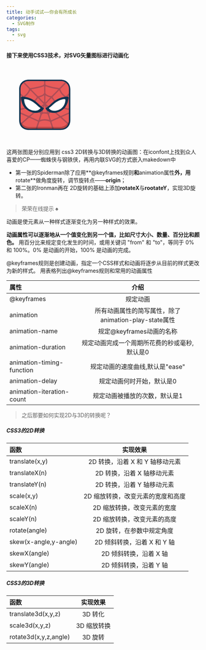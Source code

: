 ```yaml
---
title: 动手试试——你会有所成长
categories:
  - SVG制作
tags:
  - svg
---
```


#### 接下来使用CSS3技术，对SVG矢量图标进行动画化
<head>
<svg class="spider" viewBox="0 0 1024 1024" version="1.1" xmlns="http://www.w3.org/2000/svg" p-id="1996" width="200" height="200"><path d="M512.30214 857.886635c-70.478119 0-140.924434 0.063608-211.402553 0-80.337423-0.095413-130.842501-50.695903-130.842501-130.969717 0-137.235146-0.063608-274.438488 0.031804-411.673634 0.031804-78.206541 51.109358-129.47492 129.125074-129.538529 141.465105-0.095413 282.930211-0.095413 424.395316 0 78.556387 0.031804 130.206417 51.522813 130.30183 130.015592 0.127217 137.235146 0.127217 274.438488 0 411.673634-0.063608 79.065255-51.300183 130.365438-130.174613 130.46085-70.509923 0.095413-140.988042 0.031804-211.434357 0.031804z" fill="#123450" p-id="1997"></path><path d="M834.510544 369.119607c-0.063608 8.650744-0.159021 17.301488-0.222629 25.952232-4.738827 9.414045-11.226884 17.078858-21.02258 21.563251-11.926577 2.035469-24.043979 1.335777-36.034164 2.607945-29.005435-16.283753-49.169301-40.8366-64.530733-69.746622-8.205485-15.488648-7.951051-15.42504-20.291083-2.862379-19.973041 20.354691-39.850669 40.8366-60.618816 60.364382-9.414045 8.873373-9.445849 15.902103-1.812839 25.475168 7.887443 9.891108 15.361431 20.068454 24.298413 29.069044-2.671553 9.795695-10.463584 12.562661-19.241545 13.930242-11.322297-6.583471-17.301488-18.064789-24.934497-27.924092-6.106407-7.887443-10.845234-8.046464-17.619529-1.017735-18.287418 18.923502-34.539367 39.723452-54.067149 57.470199-5.120477 4.643414-4.357176 8.555331 1.049538 12.848899 8.61894 6.869708 18.510048 12.149206 25.697798 20.799951-2.925987 9.509457-9.922912 14.439109-19.018915 17.015249-2.989595-1.113147-4.261764-3.7847-5.756561-6.551666 0.095413 3.498463 1.59021 6.901513-0.413454 10.113737-4.643414 5.661149-9.414045 11.004255-17.905768 8.269094-6.933317-9.60487-10.940647-20.068454-10.113737-30.341212-2.099078 9.22322-3.466658 20.831755-10.177346 30.62745-8.555331 3.721092-13.325962-1.876448-18.096593-7.378576-3.848309 0.731497 4.070938-12.371836-5.692953-4.770631-9.191415-2.41712-15.997515-7.505792-19.20974-16.697208 6.424449-8.587135 16.092928-13.421375 24.012175-20.259278 5.915582-5.088673 7.346771-8.682548 1.558406-15.329627-16.569991-19.082523-34.253129-37.051899-51.968071-55.05308-7.728422-7.855639-13.00792-8.809765-19.527782 1.399385a117.618312 117.618312 0 0 1-23.789546 27.097183c-9.795695 0.159021-15.774886-5.088673-19.400565-13.644004 7.569401-11.513122 18.00118-20.672733 25.888623-31.99503 5.311302-7.601205 6.20182-13.644004-1.113147-20.768147-22.708203-22.167531-45.098363-44.684909-67.361307-67.297698-6.424449-6.519862-9.350436-5.438519-13.6122 2.512532-16.124732 30.118582-36.193186 56.993136-66.502593 74.612666-12.053794-1.20856-24.234804-0.508867-36.22499-2.544337-10.050129-4.420785-16.251949-12.62627-21.372426-21.881293 0.095413-7.505792 0.159021-15.043389 0.254433-22.549181 10.845234-1.685623 15.933907 6.869708 22.199336 12.848899 17.174271 16.442774 17.01525 16.569991 36.415815 1.97186 21.849489-16.442774 35.493493-38.864739 46.720378-63.194956 4.293568-9.286828 1.240364-15.838494-5.502128-22.580986-22.867224-22.835419-46.21151-45.193776-68.347237-68.760692 5.343107-5.438519 10.81343-10.781626 18.255614-13.357766 6.710687 1.303972 10.781626 6.424449 15.234214 10.845234 18.00118 17.873963 36.065969 35.684318 53.749107 53.876324 6.965121 7.124142 14.566326 9.732087 24.266609 7.951051 48.819455-9.032394 98.052365-16.220145 145.05898-33.267198 19.146132-6.965121 21.849489-10.845234 22.326552-31.199926 0.190825-7.728422-1.908252-15.997515 3.721093-22.899028l16.56999-0.095412c5.883778 7.442184 4.325372 16.347362 3.593876 24.489238-1.494798 16.092928 6.010995 24.298413 20.354691 29.387086 35.048234 12.435444 71.305028 19.718607 107.625431 26.874553 8.269093 1.622014 17.047054 1.81284 24.966301 4.357176 21.054384 6.8061 36.129577-0.127217 49.932603-16.379166 12.976116-15.266019 28.114918-28.719197 42.395005-42.840264 4.452589-4.420785 8.39631-9.668478 15.170606-10.908843 7.442184 2.576141 13.198745 7.505792 18.287418 13.325962-21.563251 23.248874-44.271454 45.384601-67.075069 67.361307-9.827499 9.477653-10.527192 17.905768-4.675218 29.387086 12.62627 24.870889 28.369351 46.783986 51.300183 63.44939 9.763891 7.092338 16.283753 5.883778 24.680064-2.099078 8.428114-7.982856 13.99385-20.19567 27.669658-21.658664zM192.733484 766.290524c-2.162686-7.124142-4.834239-14.152871-3.275833-21.849489 11.831164 11.481318 20.259279 5.056869 29.482499-4.516197 15.361431-15.933907 32.376681-30.182191 49.487343-44.207846 8.300898-6.8061 8.809765-10.5908-1.717427-14.788955-21.563251-8.61894-42.42681-18.764481-63.703823-28.019505-5.406715-2.353511-10.81343-4.325372-13.6122-10.018325-0.031804-6.424449-0.031804-12.880703-0.063608-19.305152 18.128397-1.653819 31.454359 10.749821 46.911202 16.601795 17.237879 6.519862 34.253129 13.99385 50.918533 22.00851 9.064199 4.357176 15.584061 2.671553 22.962636-3.466659 14.184676-11.831164 27.924092-24.139392 41.854335-36.288598 8.809765-0.190825 17.842159-1.240364 24.902693 5.883778 2.480728 6.869708-3.625679 9.127807-7.02873 12.658074-10.654409 11.036059-23.185266 19.941237-34.507563 30.245799-6.392645 5.788365-7.887443 8.936982 1.399385 13.103333 25.984036 11.703948 52.349722 22.517377 77.952108 35.01643 8.459919 4.134547 12.435444 1.558406 14.97978-6.933317 5.311302-17.683138 11.767556-35.01643 17.047054-52.731372 2.989595-10.018325 3.148616-18.446439-5.661148-25.63419-3.212225-2.639749-5.692953-6.297233-5.343107-11.004255 2.830574-6.933317 9.127807-7.569401 15.266019-8.459919 4.99326 0.826909 10.654409 2.894183 10.463584-5.788365 6.837904-10.272758 17.142467-16.951641 25.952231-25.157126 2.162686-2.003665 5.343107-3.721092 8.300898-0.477064 2.735162 11.672143-5.661149 20.990776-6.837904 33.299004 15.075193 0.222629 30.086778-0.413455 45.798055 0.413454 0.477063-11.990185-9.127807-21.658664-6.488058-33.458024 3.625679-4.134547 7.155946-1.335777 9.191416 1.20856 7.251359 9.00059 17.842159 14.375501 24.711867 23.662329 0.063608 5.438519 1.81284 8.173681 7.505793 4.579805 7.283163 1.59021 14.979781 2.385315 18.764481 10.336367 0.190825 2.766966-0.349846 5.82017-2.448924 7.251359-16.156536 11.004255-11.19508 24.711868-5.883778 39.087368 5.120477 13.866634 10.145542 27.82868 13.675808 42.204181 1.844644 7.442184 4.866043 11.576731 13.23055 7.887443 27.542442-12.181011 55.116688-24.203 82.4365-36.82927 6.742492-3.116812 5.311302-6.138212 0.699693-10.304563-11.385906-10.272758-23.535112-19.623195-34.825605-29.959561-4.039134-3.721092-10.399975-6.265428-8.364506-13.771221 6.933317-7.155946 15.743082-7.378576 24.80728-6.710687 12.817095 12.435444 26.715533 23.662329 40.00969 35.588905 8.364506 7.505792 16.379166 8.777961 27.192596 3.816505 26.302078-12.085598 52.826785-23.725937 79.383297-35.302668 5.088673-2.226294 9.954716-6.615275 16.156536-2.703357-0.031804 6.583471-0.031804 13.135137-0.063609 19.718607-8.491723 10.336367-21.467839 12.785291-32.726527 18.064789-14.311892 6.710687-28.687393 13.38957-43.41274 19.241544-11.131472 4.420785-10.654409 9.255024-1.940057 16.347361 21.690468 17.651334 42.299593 36.574836 62.527068 55.879989 1.908252 1.844644 3.848309 3.593875 4.897848 6.138212 0.38165 1.526602 0.445259 3.053204 0.222629 4.61161-2.099078 6.106407-5.152281 11.449514-11.449514 14.121067-1.59021 0.159021-3.085008-0.127217-4.516197-0.826909-25.63419-22.899028-50.982141-46.084294-76.83896-68.728888-7.760226-6.774296-14.629934-9.350436-24.203-4.738827-27.701463 13.262354-56.134422 24.839084-84.153928 37.369941-16.665404 7.473988-16.79262 8.682548-10.940646 26.715533 3.593875 11.067863 7.505792 22.072119 10.940646 33.171786 1.876448 6.042799 3.975526 12.276423-0.636084 18.192006-4.579806 2.957791-9.477653 2.957791-14.534522 1.622014-1.622014-0.572476-3.0214-1.431189-4.293568-2.576141-10.113737-15.870298-13.325962-34.348542-19.273348-51.777246-3.593875-10.495388-9.382241-16.633599-20.036649-20.163866-34.284933-11.322297-68.379042-11.672143-102.822996-1.049539-11.608535 3.593875-18.510048 10.399975-22.485573 22.135727-5.565736 16.474578-8.428114 33.871479-16.6336 49.487344-1.081343 1.303972-2.353511 2.353511-3.848309 3.18042-5.661149 2.226294-11.354101 2.353511-17.078858 0.381651-1.526602-0.699693-2.576141-1.844644-3.116812-3.40305 1.876448-19.146132 10.845234-36.352207 15.552256-54.766842 2.639749-10.304563 0.477063-15.80669-9.191415-19.845824-29.259869-12.308227-58.265304-25.157126-87.016306-38.673914-8.682548-4.070938-15.584061-3.371246-22.99444 3.40305-19.464174 17.873963-40.264124 34.284933-59.187627 52.794981-6.392645 6.265428-13.357766 12.085598-21.913097 15.42504-7.982856-0.095413-12.912507-7.537597-20.513713-8.61894z" fill="#AD4D56" p-id="1998"></path><path d="M784.323508 219.385409c-24.298413 24.902693-48.596826 49.83719-72.927042 74.739882-2.607945 2.671553-5.343107 4.516197-9.700283 3.752896-52.763177-9.032394-105.8762-16.729012-156.444886-35.207255-25.379756-9.255024-25.188931-9.827499-25.157127-36.065969 0-7.378576 0.127217-14.788955 0.159021-22.167531 72.259155-0.159021 144.518309-0.667888 216.777464-0.222629 16.856229 0.095413 33.299003 4.675218 47.292853 15.170606zM503.715005 204.532845c0.031804 9.541262-0.795105 19.146132 0.318042 28.560176 1.781036 15.075193-6.106407 22.771811-18.669069 27.415225-52.731372 19.432369-108.07069 27.637854-163.028357 37.369941-4.38898 0.763301-7.124142-1.017735-9.763891-3.721092-24.42563-24.966301-48.787651-49.932602-73.181476-74.930707 13.675808-9.891108 29.482498-14.82076 45.798055-14.916173 72.83163-0.508867 145.663261 0.031804 218.526696 0.22263zM221.102836 232.55235c4.834239-0.318042 7.633009 2.925987 10.622604 5.915582 21.563251 21.690468 42.903873 43.603566 64.880579 64.848775 6.074603 5.883778 6.392645 11.19508 3.498463 18.096592-13.484983 32.344877-33.171786 59.505668-63.194956 78.779017-7.664813 4.929652-11.862969 3.148616-17.587726-2.289903-9.477653-9.032394-17.492313-19.877628-29.736932-25.697798-1.971861-26.429295-2.321707-53.01761-0.031804-79.287884 2.099078-23.789546 13.230549-44.303258 31.549772-60.364381zM834.510544 369.119607c-9.954716 9.477653-20.259279 18.637264-29.705127 28.591981-6.233624 6.551666-11.767556 7.537597-19.273349 2.385315-29.705128-20.4183-50.123428-47.897133-63.194956-81.259744-1.749231-4.452589-2.035469-8.046464 1.462994-11.544927 24.711868-24.648259 49.423735-49.328323 74.231015-73.881169 0.890518-0.890518 3.0214-0.508867 4.579805-0.731497 22.040314 20.609125 32.82194 45.925273 32.249465 76.171072-0.38165 20.100258-0.254434 40.168711-0.349847 60.268969zM834.351523 623.426033c-33.267199 14.661739-66.598006 29.132652-99.674379 44.176042-7.633009 3.466658-13.294158 4.070938-19.623195-2.480728-13.644004-14.089263-33.299003-22.00851-42.20418-41.027425 1.971861-3.498463 5.502128-4.770631 8.968786-5.883778 28.751002-9.286828 54.798646-23.376091 77.602261-43.380936 2.79877-2.448924 6.042799-4.166351 9.922912-4.261764 21.436034 6.901513 44.366866 8.523527 64.975991 18.414635 0 11.481318 0.031804 22.962636 0.031804 34.443954zM351.086623 624.221139c-5.724757 16.061124-22.708203 20.958971-32.694723 32.917352-11.067863 13.262354-22.899028 14.757151-39.532627 6.042799-28.846414-15.075193-59.569277-26.588316-89.528838-39.596235 0.031804-11.608535 0.031804-23.21707 0.063608-34.793801 19.686803-9.60487 41.917943-10.20915 62.177221-17.714943 4.452589-0.413455 8.746156 0.699693 11.862969 3.593876 23.948567 22.040314 53.049415 34.539367 83.072584 45.384601 2.035469 0.731497 3.562071 2.226294 4.579806 4.166351zM822.170513 760.215921c-27.288008-24.521042-54.576016-49.01028-83.581452-75.057925 33.299003-14.59813 64.498928-28.305743 95.730658-42.013355 0 33.712458-0.031804 67.393111-0.031804 101.105569-3.0214 6.106407-1.717427 15.488648-12.117402 15.965711zM189.394043 642.922011l95.380812 42.395006c-13.962046 12.785291-26.62012 24.42563-39.341802 36.002361-9.732087 8.841569-19.686803 17.428705-29.355282 26.333882-15.297823 14.089263-15.234214 14.152871-26.588315-3.180421-1.431189-33.871479-1.367581-67.711153-0.095413-101.550828z" fill="#EA5B5A" p-id="1999"></path><path d="M392.43209 839.376588c-40.645774-0.477063-81.577787 4.420785-121.873715-2.576141-30.659254-5.343107-54.257974-22.517377-68.887909-50.759512-0.477063-8.428114 4.325372-11.163276 11.831165-10.97245 2.639749 0.477063 5.120477 1.526602 7.092337 3.275833 30.913688 27.60605 67.170482 37.974221 108.166103 35.080038 17.301488-1.240364 34.793801-0.349846 52.190701-0.127217 6.20182 0.095413 12.817095-0.858714 17.937572 4.166351l0.699692 0.699693c3.148616 8.936982-0.540671 15.584061-7.155946 21.213405zM809.957698 776.277044c0.922322-0.031804 1.844644-0.031804 2.766966-0.063608 5.533932-1.272168 8.046464 1.908252 9.60487 6.519862-11.576731 31.454359-48.787651 56.166227-87.87502 56.897724-34.316738 0.636084-68.665279-0.095413-103.013821-0.22263-9.127807-5.851974-10.81343-13.644004-6.074603-23.153461 6.233624-3.848309 13.230549-2.957791 20.004845-3.0214 21.054384-0.127217 42.172376-0.763301 63.194956 0.127217 32.662919 1.399385 61.064074-8.746156 86.475635-28.719198 4.516197-3.562071 8.61894-7.982856 14.916172-8.364506zM611.690282 839.344784c-66.502593 0.031804-133.005187 0.031804-199.507781 0.063608-4.866043-8.936982 0.286238-15.20241 5.692953-21.40423l0.922322-0.763301c6.996925-4.516197 14.884368-4.643414 22.83542-4.643414h140.479175c7.919247 0 15.838494 0.031804 22.867223 4.516197l1.049539 0.795105c6.106407 6.042799 8.809765 12.976116 5.661149 21.436035z" fill="#B64544" p-id="2000"></path><path d="M834.319719 442.65093l-0.190825 129.633941c-19.241544 2.289903-37.369941 0.572476-51.809051-14.375501-0.922322-6.297233 2.41712-11.19508 5.661149-15.965711 17.61953-25.697798 27.987701-54.194366 32.82194-84.821815 0.890518-5.692953 1.240364-11.672143 6.58347-15.488648 2.544336-1.113147 4.897848-1.144951 6.933317 1.017734zM189.553064 572.475696c-1.303972-43.380936-2.099078-86.730068 0.413455-130.079199 2.258099-1.844644 4.548001-1.653819 6.837904-0.127217 3.562071 3.530267 5.025064 8.046464 5.565736 12.848899 3.752896 32.790136 16.633599 62.050005 34.316737 89.465229 2.576141 3.975526 5.406715 7.919247 4.929652 13.103333-14.311892 15.584061-32.726527 16.79262-52.063484 14.788955z" fill="#EA5B5A" p-id="2001"></path><path d="M783.210361 556.255552c14.59813 12.944312 34.0305 10.399975 50.918533 16.029319 0.031804 5.565736 0.095413 11.131472 0.127217 16.697208-22.835419-1.717427-44.653104-7.696618-65.898314-15.965711-1.081343-10.940647 6.074603-14.566326 14.852564-16.760816z" fill="#AE4E56" p-id="2002"></path><path d="M189.553064 572.475696c12.02199-2.766966 24.075783-5.406715 36.034165-8.364506 5.438519-1.335777 11.290493-2.19449 14.788955-7.537596 9.318632 0.922322 11.831164 7.41038 12.467249 15.393235-19.464174 11.990185-41.44088 14.470913-63.417586 16.824425 0.031804-5.438519 0.063608-10.877038 0.127217-16.315558z" fill="#AF4E56" p-id="2003"></path><path d="M417.875454 818.004162c-1.908252 7.124142-3.7847 14.280088-5.692953 21.40423h-19.718607c2.385315-7.092338 4.770631-14.152871 7.155946-21.245209 6.074603-0.063608 12.149206-0.127217 18.255614-0.159021z" fill="#864048" p-id="2004"></path><path d="M611.690282 839.344784l-5.629345-21.404231c5.438519-0.286238 10.877038-0.60428 16.315558-0.890517l1.494797-0.381651 0.954127 1.20856c2.226294 7.18775 4.420785 14.343697 6.647078 21.499643-6.583471 0-13.198745-0.031804-19.782215-0.031804z" fill="#854048" p-id="2005"></path><path d="M194.737149 442.396497h-4.738826c0.031804-15.870298-2.925987-31.676989-0.636084-47.579092 7.219555 5.152281 13.580396 11.19508 18.700872 18.478244-6.138212 5.152281-11.099668 10.654409-9.350436 19.750411 0.636084 3.40305 0.063608 7.41038-3.975526 9.350437zM815.936889 413.422865c4.866043-7.378576 11.226884-13.230549 18.351026-18.351026 0.031804 9.350436 0.095413 18.669069 0.127217 28.019505-1.653819 2.003665-3.689288 2.035469-5.915582 1.272168-3.752896-4.134547-8.841569-6.742492-12.562661-10.940647z" fill="#E95B5A" p-id="2006"></path><path d="M211.975029 776.340653c-4.802435 1.781036-7.855639 5.438519-10.304563 9.700282-5.343107-5.502128-6.329037-12.976116-8.936982-19.718607 9.954716-7.633009 12.785291 4.675218 19.273349 6.837904 0.667888 0.699693 0.890518 1.431189 0.667888 2.130882-0.222629 0.667888-0.477063 1.049539-0.699692 1.049539z" fill="#834049" p-id="2007"></path><path d="M822.329534 782.701494c-3.212225-2.162686-6.424449-4.325372-9.60487-6.488058 3.116812-4.261764 6.233624-8.491723 9.350436-12.753486 4.293568-3.085008 6.901513-1.049539 8.905178 2.894182-2.162686 5.82017-3.689288 11.990185-8.650744 16.347362z" fill="#864048" p-id="2008"></path><path d="M830.980278 766.354132c-2.957791-0.954126-5.915582-1.940057-8.905178-2.894182l0.095413-3.212225c4.039134-5.343107 8.078268-10.654409 12.117402-15.997515 1.908252 7.823835-2.162686 14.725347-3.307637 22.103922z" fill="#AA4546" p-id="2009"></path><path d="M829.135634 422.995931c1.749231 0.031804 3.530267 0.063608 5.279498 0.063609-0.031804 6.519862-0.063608 13.039724-0.063609 19.559586l-5.915582-0.286238c-5.120477-6.615275-5.533932-13.103333 0.699693-19.336957z" fill="#AF4E56" p-id="2010"></path><path d="M194.737149 442.396497c-0.127217-4.102742 0.413455-8.332702-0.540671-12.244619-2.957791-12.117402 2.607945-16.665404 13.834829-16.856229 13.962046 1.176756 28.146722-0.349846 41.949747 3.116812 4.325372-2.321707 8.809765-3.40305 13.739417-2.41712 36.733857 7.314967 70.796161 21.213405 102.25052 41.504488 2.258099 1.462993 3.752896 3.689288 3.911917 6.551666 6.265428 4.261764 12.562661 8.523527 18.82809 12.785291 13.103333 0.731497 19.591391 11.79936 28.305743 18.891698 15.870298 12.912507 31.549772 26.270274 42.585831 43.985216 6.392645 5.21589 12.785291 10.431779 19.146131 15.647669 3.40305-1.367581 4.38898 1.749231 6.20182 3.339442 4.452589 4.579806 9.414045 8.300898 15.774886 9.891108 3.943721 7.728422 0.572476 12.371836-6.551666 15.393235-10.177346 10.050129-20.163866 20.291083-32.090443 28.337547-0.254434 6.329037-6.010995 5.025064-9.509458 6.869708-5.629344 0.98593-11.099668 2.321707-15.361431 6.519862-19.20974 11.290493-39.150977 15.297823-60.459794 6.265429-8.587135-1.908252-17.142467-3.848309-25.729602-5.756561-37.592571-8.332702-69.110538-28.051309-98.274995-52.25431-4.166351-5.120477-8.300898-10.240954-12.467248-15.393235-26.461099-33.521632-38.228655-72.958847-45.543623-114.177097zM829.135634 422.995931c-0.222629 6.456254-0.477063 12.912507-0.699693 19.368761-5.311302 21.245209-7.569401 43.190111-16.283753 63.672019-7.633009 17.969376-17.587726 34.475759-28.941827 50.250645-4.929652 5.59754-9.891108 11.163276-14.820759 16.760816-27.765071 24.648259-59.124018 42.585831-95.539833 51.04575-8.555331 1.971861-17.110662 3.943721-25.665994 5.947386-21.308818 8.968786-41.250054 4.99326-60.459795-6.265428-6.360841-3.212225-12.721682-6.392645-19.082523-9.60487-3.657484 1.526602-5.152281-0.445259-5.947386-3.62568-12.212815-7.696618-21.754076-18.478243-32.249464-28.146721-7.473988-3.180421-11.354101-7.760226-6.329037-15.902103 5.343107-3.307637 10.718017-6.615275 16.061123-9.922912 1.622014-1.717427 2.703357-4.420785 5.915583-3.371246 6.360841-5.184085 12.689878-10.368171 19.050719-15.552256 20.19567-24.775476 40.963817-48.914868 70.732552-63.004131 6.360841-4.229959 12.721682-8.459919 19.114328-12.689878 1.017735-6.106407 6.297233-8.141877 10.654409-10.877038 28.528372-17.905768 59.696493-29.132652 92.42302-36.44762 5.915582-1.303972 11.513122-1.272168 16.888033 1.717427 13.834829-3.275833 27.987701-1.971861 41.981552-2.894182 6.329037 0.477063 13.707613-0.413455 13.198745 9.541261z" fill="#123450" p-id="2011"></path><path d="M520.09417 321.79495c0-12.181011 0.190825-24.393826-0.063608-36.574836-0.190825-8.746156 1.144951-13.039724 11.703947-8.777961 47.292853 19.177936 97.448085 26.810945 147.31708 35.525297 3.562071 0.636084 8.173681-0.636084 9.954716 3.339442 1.971861 4.38898-2.735162 6.360841-5.120477 8.777961-24.934497 25.284343-50.155232 50.282449-74.962512 75.694008-4.579806 4.675218-8.809765 5.692953-15.297823 4.961456-21.531447-2.480728-40.804795-9.922912-58.646955-22.072118-11.067863-7.537597-16.601795-16.79262-15.106997-30.659254 1.081343-9.98652 0.222629-20.163866 0.222629-30.213995zM503.810417 322.1766c0 7.41038-1.176756 15.043389 0.22263 22.199336 4.770631 24.075783-9.382241 36.892878-27.701463 46.084293-12.149206 6.074603-25.665994 9.573066-38.769327 13.484983-10.972451 3.275833-19.336957-0.190825-27.60605-9.064198-22.740007-24.362021-46.81579-47.483679-70.223685-71.209616-2.130882-2.162686-5.279498-5.311302-4.929652-7.505793 0.731497-4.38898 5.565736-3.562071 9.127807-4.16635 50.409665-8.332702 100.882939-16.538187 148.652856-35.684319 9.00059-3.593875 11.449514-0.954126 11.290493 7.728422-0.222629 12.721682-0.063608 25.41156-0.063609 38.133242zM369.914713 462.051495c-37.147312-22.644594-76.23468-40.168711-119.901855-45.639034 18.637264-19.241544 39.723452-36.320403 52.890394-60.332578 2.289903-4.166351 5.025064-8.110072 7.092338-12.371836 7.951051-16.347362 7.919247-16.41097 20.322887-3.911917 23.153462 23.280678 45.957077 46.911203 69.587601 69.683014 6.869708 6.615275 7.41038 11.449514 1.653819 18.382831-9.954716 11.990185-16.760816 26.810945-31.645184 34.18952zM773.955337 416.317048c-43.63537 5.565736-82.913563 22.676398-119.965462 45.575426-18.541852-7.664813-24.393826-26.524707-35.684319-40.550361-2.830574-3.498463 0.318042-5.788365 2.448924-7.982856 26.206665-27.447029 54.480604-52.922198 79.287884-81.736808 3.085008-3.593875 6.360841-3.816505 8.332702 1.144952 13.644004 34.316738 38.801131 59.569277 65.580271 83.549647zM459.634376 537.7137c-23.503308-21.086188-45.766252-43.603566-70.891574-62.876914 9.00059-12.308227 18.160201-24.489238 26.969966-36.924682 3.816505-5.406715 7.251359-4.99326 11.41771-0.667889 21.913097 22.835419 43.857999 45.639035 65.834705 68.410846 2.925987 3.0214 4.802435 5.947386 0.063609 8.841569-11.640339 7.028729-19.782216 19.082523-33.394416 23.21707zM634.907352 474.614157c-24.902693 19.495978-47.451874 41.663509-70.732553 63.00413-13.103333-3.880113-21.149797-15.329627-32.44029-21.913097-4.834239-2.830574-4.229959-6.265428-0.445258-10.177346 21.690468-22.390161 43.317328-44.84393 64.785166-67.456719 4.99326-5.279498 7.982856-4.643414 12.149206 1.240364 8.459919 12.053794 17.746747 23.566916 26.683729 35.302668zM520.825667 491.693015v-95.635246c18.541852 10.686213 36.384011 19.750412 56.102618 23.980371 8.205485 1.749231 6.392645 5.184085 2.353511 9.477653-18.446439 19.623195-36.924682 39.246389-58.456129 62.177222zM503.810417 394.84921c0 29.387086 0.031804 55.307513-0.063608 81.22794 0 3.0214 1.303972 6.996925-1.940057 8.714352-4.420785 2.353511-6.551666-2.258099-8.873373-4.643414-16.156536-16.729012-32.122247-33.617045-48.087959-50.536882-2.894183-3.053204-6.869708-7.346771 0.540672-9.032394 20.259279-4.643414 38.673914-13.294158 58.424325-25.729602zM523.147374 566.432897c-2.067273 6.965121 4.357176 10.558996 6.329037 15.902103 3.848309 12.530857 7.728422 25.02991 11.862968 38.483089H482.787837c3.816505-13.00792 7.633009-25.952232 11.41771-38.864739 2.003665-5.21589 7.951051-8.746156 6.551666-15.393236 1.113147-11.481318 5.82017-21.785881 11.131472-35.684318l11.258689 35.557101z" fill="#EA5B5A" p-id="2012"></path><path d="M484.982328 556.700811l-6.20182-3.339442c-0.159021-5.533932 2.703357-8.746156 7.919247-10.304562 3.148616 5.120477-2.512532 8.968786-1.717427 13.644004z" fill="#E15959" p-id="2013"></path><path d="M545.12408 553.170544c-1.971861 1.113147-3.943721 2.258099-5.915582 3.371246 0.254434-4.516197-5.152281-8.205485-2.003665-13.357767 5.184085 1.431189 7.919247 4.61161 7.919247 9.986521z" fill="#E35959" p-id="2014"></path><path d="M211.975029 776.340653c0-1.049539 0-2.130882 0.031804-3.180421 27.383421-23.82135 55.084884-47.261049 81.864025-71.750287 7.155946-6.519862 12.912507-7.124142 20.831754-3.562071 32.154052 14.534522 64.244495 29.132652 96.589372 43.221915 8.300898 3.625679 11.036059 7.283163 7.505792 16.6336-7.378576 19.654999-13.357766 39.818865-19.941237 59.760101-33.362611 0.063608-66.788831 1.081343-100.119638-0.031804-34.41215-1.144951-62.336243-17.873963-86.761872-41.091033zM624.825419 817.876945c-0.795105-0.349846-1.622014-0.636084-2.448924-0.858713-2.925987-20.068454-11.385906-38.483088-17.555922-57.533808-3.116812-9.60487-1.749231-14.439109 7.63301-18.478243 33.012765-14.280088 65.739292-29.196261 98.656645-43.730783 5.247694-2.321707 10.050129-4.039134 15.774886 1.240364 26.779141 24.775476 54.130758 48.978476 81.196136 73.467715 1.049539 0.954126 1.272168 2.830574 1.908252 4.293567-24.457434 26.143057-54.289779 40.868404-90.387552 41.345467-31.61338 0.38165-63.194956 0.190825-94.776531 0.254434zM605.011399 817.113644c-62.081809 0.031804-124.131814 0.095413-186.213623 0.127217 6.074603-19.082523 12.530857-38.069634 18.032985-57.311178 2.448924-8.587135 7.378576-13.357766 15.393235-16.379166 41.409075-15.647669 82.4365-13.771221 123.432121 1.781036 6.488058 2.448924 8.269093 7.601205 10.081933 13.103332 6.456254 19.559586 12.848899 39.119173 19.273349 58.678759zM376.816225 629.9777c20.513712 1.335777 40.486753-2.385315 60.459795-6.265429 21.054384 14.343697 16.251949 32.726527 8.746156 52.063485-5.533932 14.21648-10.368171 28.719197-14.470913 43.41274-2.226294 7.951051-6.042799 8.873373-12.530857 6.010995-30.818275-13.644004-61.604746-27.319812-92.423021-40.963817-8.428114-3.721092-4.707022-7.314967-0.095413-11.19508 16.79262-14.311892 33.553437-28.687393 50.314253-43.062894zM586.72398 623.744076c19.941237 4.166351 39.946082 7.442184 60.459795 6.265428 15.902103 13.803025 31.295338 28.21033 47.833525 41.154642 10.113737 7.887443 8.61894 10.113737-2.385316 14.661738-29.259869 12.085598-58.2335 24.934497-86.793676 38.610306-10.081933 4.834239-12.499053 1.20856-15.011585-7.314968-5.661149-19.20974-11.19508-38.546697-18.22381-57.279373-4.38898-11.703948-5.088673-20.704538 6.901513-27.860484 2.989595-1.781036 4.866043-5.438519 7.219554-8.237289zM572.34848 716.008075c1.335777 6.551666-2.480728 6.424449-6.360841 5.247694-35.779731-10.654409-71.559462-10.718017-107.370998-0.222629-6.996925 2.067273-8.650744-0.190825-6.392645-7.060534 6.424449-19.527782 12.467249-39.182781 18.700873-58.774171 0.318042-1.017735 0.699693-2.067273 1.303972-2.894183 13.99385-18.764481 34.41215-12.721682 52.572352-12.308228 12.244619 0.286238 24.902693 3.085008 29.132652 19.082524 5.152281 19.400565 12.244619 38.228655 18.414635 56.929527z" fill="#EA5B5A" p-id="2015"></path><path d="M452.637451 617.192409c3.180421-2.289903 6.329037-4.579806 9.509457-6.869708 5.565736 3.053204 2.925987 7.346771 0.413455 9.922912-4.261764 4.325372-6.106407-3.40305-9.922912-3.053204z" fill="#E15959" p-id="2016"></path><path d="M561.725875 610.513526c1.971861 1.20856 3.975526 2.41712 5.947386 3.62568-0.286238 3.657484-1.113147 8.777961-5.438519 7.092337-5.184085-1.971861-5.788365-6.837904-0.508867-10.718017z" fill="#E35959" p-id="2017"></path><path d="M455.976892 564.683666c-21.149797 27.860484-49.201106 38.864739-82.404696 35.970556-75.662205-6.583471-128.616206-59.664689-136.28102-135.231481-2.099078-20.609125-1.622014-20.736342 19.464174-18.287418 51.968072 6.042799 94.84014 30.754667 133.768488 63.958257 21.308818 18.192005 40.041495 39.40541 65.453054 53.590086zM640.822934 602.085412c-27.351617 0.286238-50.695903-8.809765-69.333168-29.228065-4.070938-4.452589-6.233624-7.664813 0.98593-11.894773 24.902693-14.534522 43.444545-36.82927 65.516664-54.894058 38.769326-31.740597 81.386962-54.639625 132.05106-60.396186 13.325962-1.526602 18.987111 0.159021 17.873964 16.665403-5.406715 79.097059-68.410846 139.779483-147.09445 139.747679z" fill="#FFFFFF" p-id="2018"></path></svg>
<style type="text/css">
	.spider{
	animation: spider 5s infinite;
	}
	
	@keyframes spider {
	0% { transform:rotate(0deg);transform-origin:50% 50%;}
	100%{transform:rotate(360deg);transform-origin:50% 50%;}
	</style>
	
<svg class="iron" viewBox="0 0 1024 1024" version="1.1" xmlns="http://www.w3.org/2000/svg" p-id="2204" width="200" height="200"><path d="M512.429357 154.123179c73.626735 0 147.253471-0.318042 220.91201 0.095413 65.834705 0.38165 119.074945 51.236575 119.552008 117.103084 1.049539 145.663261 1.049539 291.358325 0 437.021586-0.477063 65.866509-53.685499 116.657825-119.774637 116.84865-147.794142 0.38165-295.588285 0.38165-443.350623 0.031804-62.972327-0.127217-114.081685-48.660434-118.852315-111.537348-0.477063-6.329037-0.60428-12.689878-0.60428-19.050719-0.031804-136.66267-0.063608-273.357145 0-410.019815 0.031804-80.750877 49.805386-130.492655 130.747088-130.651676 70.446315-0.127217 140.924434-0.031804 211.370749-0.031804v0.190825z" fill="#123450" p-id="2205"></path><path d="M216.332205 550.308165c3.498463-30.659254 6.615275-59.569277 10.113737-88.415691 5.756561-47.356462 5.21589-95.094574 8.809765-142.578252 1.876448-24.80728 2.385315-49.709973 3.371246-74.580862 0.445259-11.385906 6.010995-18.82809 16.601795-22.708202 43.062894-15.870298 86.030376-31.931422 129.220486-47.451875 15.584061-5.59754 25.188931-0.60428 31.168122 15.075194 5.82017 15.266019 11.067863 30.786471 16.888033 46.052489 9.286828 24.42563 27.383421 37.115508 53.240239 38.069634 18.00118 0.667888 36.065969 0.763301 54.035345-0.063609 25.188931-1.144951 42.80846-13.898438 51.904464-37.624375 5.851974-15.266019 11.067863-30.786471 16.888033-46.084293 6.010995-15.679473 14.947977-20.19567 31.231729-15.297823 42.458614 12.753486 84.790011 25.888623 127.216822 38.673914 12.912507 3.880113 18.541852 11.831164 18.732677 25.602385 0.858714 61.445725 2.258099 122.859645 3.752896 184.30537 0.98593 40.359537 10.940647 79.542318 17.01525 119.202162 1.653819 10.749821 0.38165 19.654999-6.074603 28.305743-37.624375 50.409665-74.962512 101.010156-112.6823 151.324409-9.922912 13.230549-24.616455 16.061124-35.398081 3.593875-23.185266-26.810945-52.095288-30.02317-84.599186-28.782806-42.872069 1.622014-85.83955 0.731497-128.743423 0.22263-15.774886-0.190825-28.941827 4.039134-39.882474 15.647669-5.056869 5.374911-11.004255 9.954716-16.856229 14.439109-11.735752 9.00059-24.743672 8.587135-33.744261-2.512532-42.045159-51.713638-83.64506-103.777122-125.435786-155.71339-4.866043-5.979191-8.173681-12.435444-6.774296-18.700873z" fill="#F5DA65" p-id="2206"></path><path d="M309.359506 805.950368c-72.100134 5.565736-121.237631-39.182781-121.333044-106.830326-0.159021-139.811287-0.190825-279.590769 0-419.402056 0.095413-62.84511 44.048824-106.703109 106.798522-107.275585 11.036059-0.095413 22.103923 0 33.871478 2.830575-23.376091 8.714352-46.752182 17.492313-70.160077 26.174861-30.881883 11.449514-37.687983 21.117992-39.087368 53.62189-4.134547 97.225456-6.519862 194.578128-21.531447 290.976675-2.226294 14.248284 8.650744 26.365686 5.565736 40.359536-5.724757 25.856819 4.420785 46.974811 17.651334 68.156413 16.220145 25.984036 30.659254 53.113023 45.893468 79.733142 6.774296 11.831164 13.548591 22.99444 14.025655 37.878809 0.477063 14.947977 10.81343 25.665994 28.305743 33.776066zM705.798925 173.746374c59.124018-7.41038 102.950213 15.615865 122.605212 64.371712 5.438519 13.453179 7.378576 27.574246 7.378576 41.917942 0.063608 139.906699 0.222629 279.813399-0.031805 419.688294-0.095413 60.332578-44.144237 106.893934-100.43768 107.211976-1.876448 0-3.7847-0.477063-7.664814-1.017734 17.842159-14.089263 27.542442-29.673324 20.291083-51.554617-1.685623-5.120477 2.512532-8.905178 4.802435-12.944312 20.640929-36.320403 41.154642-72.704413 62.24083-108.770382 4.770631-8.173681 7.028729-16.061124 6.329037-25.506973-1.144951-15.774886-1.367581-31.295338 3.498463-47.006615 4.325372-13.930242-1.526602-28.305743-4.388981-42.108768-18.382831-88.956362-12.848899-179.248501-15.58406-269.031773-1.081343-35.334472-7.664813-45.575426-41.345467-56.03901-19.082523-5.915582-38.196851-11.79936-57.279374-17.746747-0.254434-0.063608-0.286238-0.954126-0.413455-1.462993z" fill="#EA5B5A" p-id="2207"></path><path d="M299.56381 767.84893c-0.572476-20.259279 9.064199-38.864739 9.382241-62.62248 9.096003 11.067863 16.061124 19.941237 23.439699 28.464763 19.559586 22.676398 43.730782 25.475168 64.65795 4.548002 18.669069-18.669069 38.928347-25.379756 65.135012-24.171196 43.826195 2.003665 87.843215 0.826909 131.764823 0.38165 11.79936-0.127217 20.958971 3.212225 30.054974 11.067864 42.299593 36.511228 48.119763 35.684318 93.345343-10.240954 3.816505 18.255614 12.467249 34.380346 13.675808 52.604155-3.625679 5.152281-9.064199 7.028729-14.820759 8.491723-5.661149 1.431189-11.640339 1.781036-17.078859 3.752896-34.602975 12.467249-65.294034 8.01466-91.914153-19.050719-7.982856-8.141877-19.146132-10.877038-30.754667-10.908842-37.115508-0.031804-74.199211 0-111.314719-0.031804-10.463584 0-19.782216 3.053204-28.401155 8.77796-8.841569 5.851974-17.651334 11.767556-26.524707 17.555922-5.343107 3.498463-10.81343 7.219555-17.174271 8.014659-32.82194 4.229959-63.862844-2.385315-93.47256-16.633599z" fill="#F5DA65" p-id="2208"></path><path d="M587.900736 193.433177c-5.056869 13.6122-9.477653 27.701463-15.456844 41.091033-6.138212 13.739417-18.064789 20.609125-32.917352 21.054384-17.969376 0.540671-36.00236 0.636084-53.971737 0-19.114327-0.667888-30.659254-11.258689-37.147312-29.164456-12.848899-35.461689-13.198745-35.334472 24.616455-35.334472 32.82194 0 65.612076-0.063608 98.434016 0.063608 5.120477 0.063608 10.495388-1.335777 16.442774 2.289903z" fill="#EA5B5A" p-id="2209"></path><path d="M299.56381 767.84893c22.135727 4.484393 44.335062 8.809765 66.438985 13.453179 15.20241 3.212225 29.546107 1.526602 41.472684-8.650744 26.429295-22.517377 56.388856-30.563841 90.928223-27.351617 23.089853 2.162686 46.561357 1.20856 69.778427 0.159021 19.750412-0.890518 35.843339 4.738827 50.155232 18.541852 16.347362 15.743082 35.493493 23.59872 59.028605 16.760816 17.651334-5.120477 35.779731-8.650744 53.685498-12.880703 1.240364 9.922912-3.498463 16.188341-12.371835 19.591391-16.760816 6.392645-33.553437 12.689878-50.377862 18.859894-9.00059 3.307637-17.142467 1.017735-22.99444-6.0428-29.482498-35.461689-67.520328-46.21151-112.046216-41.122837-14.629934 1.685623-29.736932 1.558406-44.39867 0-32.344877-3.40305-59.569277 6.551666-81.991242 29.259869-18.255614 18.510048-37.719788 22.867224-61.223095 10.527192-9.700283-5.088673-20.672733-7.696618-31.072709-11.449514-9.22322-3.307637-15.42504-8.968786-15.011585-19.654999z" fill="#D1BA55" p-id="2210"></path><path d="M415.744572 806.013976c18.669069-18.064789 36.447619-30.468429 62.46346-28.751001 27.955897 1.844644 56.198031 1.844644 84.122123 0 25.506973-1.717427 43.349132 8.905178 59.537472 28.751001h-206.123055z" fill="#EA5B5A" p-id="2211"></path><path d="M285.919806 731.083269c-23.153462-44.939342-50.314253-82.500109-65.516663-126.389912 12.880703 8.046464 19.146132 20.768146 27.288008 31.899618 11.831164 16.156536 22.99444 32.82194 34.571172 49.169301 9.00059 12.62627 9.60487 26.01584 3.657483 45.320993z" fill="#E95B5A" p-id="2212"></path><path d="M799.971177 603.230363c4.961456 5.438519 4.38898 10.20915 2.003665 14.439109-20.227475 35.747927-40.645774 71.368637-61.795571 108.452341-7.537597-16.665404-4.834239-29.705128 3.911918-42.235985 18.446439-26.492903 36.765661-53.049415 55.879988-80.655465z" fill="#E85B5A" p-id="2213"></path><path d="M594.166165 172.696835h-164.1097v-1.558406h164.046091c0.031804 0.508867 0.031804 1.049539 0.063609 1.558406z" fill="#644254" p-id="2214"></path><path d="M305.511197 389.378886c57.661024 6.297233 111.791782 12.117402 165.890735 18.096593 38.133242 4.229959 75.948442 1.176756 113.827251-3.530267 42.999286-5.374911 86.093984-9.954716 129.220486-14.184675 20.736342-2.035469 36.892878 18.669069 30.786471 38.260459-2.035469 6.551666-4.802435 12.880703-6.360841 19.527782-2.258099 9.541262-8.587135 12.594465-17.365096 15.711277-42.80846 15.266019-85.139858 16.092928-127.725689-0.413454-5.374911-2.067273-11.19508-3.244029-16.919837-4.102743-14.089263-2.130882-22.517377-8.587135-20.259279-24.234804 1.240364-8.491723-3.0214-8.936982-10.272758-8.173681-22.644594 2.353511-45.448209 3.116812-68.029196-0.60428-8.61894-1.399385-11.703948 0.922322-10.781625 9.541262 1.399385 13.357766-4.452589 20.895363-18.128397 22.771811-7.823835 1.081343-15.80669 2.639749-23.058049 5.59754-41.727117 16.983446-83.04078 14.025655-124.577073-0.667889-12.02199-4.261764-27.701463-32.790136-25.252539-48.374196 1.781036-11.576731 20.19567-25.697798 29.005436-25.220735z" fill="#123450" p-id="2215"></path><path d="M725.199491 427.798366c-0.095413 12.40364-7.155946 16.220145-18.446439 20.831755-43.317328 17.746747-83.64506 3.116812-124.70429-7.473988-6.519862-1.685623-6.869708-5.152281-6.170016-10.240955 3.752896-4.102742 8.523527-5.756561 13.993851-6.329036 39.214585-4.039134 78.42917-8.300898 117.643755-12.308228 14.311892-1.399385 18.096593 2.226294 17.683139 15.520452zM448.121254 430.978787c0.922322 5.120477 0.508867 8.61894-6.042799 10.145541-24.012175 5.629344-47.547287 14.725347-71.813896 17.206075-22.294748 2.289903-44.271454-7.41038-65.516663-14.439109-6.678883-2.19449-6.8061-14.470913-8.936982-22.517377 4.738827-5.82017 11.19508-8.269093 18.319222-7.569401 42.42681 4.261764 85.012641 6.996925 127.185018 13.325962 2.639749 0.413455 4.834239 2.035469 6.8061 3.848309z" fill="#FFFFFF" p-id="2216"></path><path d="M448.121254 430.978787c-40.963817-4.039134-81.959437-7.887443-122.923254-12.181011-10.113737-1.049539-19.81402-0.540671-29.41889 2.607945 0-9.954716 5.915582-14.439109 14.852564-13.580396 43.953412 4.261764 87.811411 9.064199 131.764823 13.484983 6.996925 0.667888 7.537597 4.229959 5.724757 9.668479z" fill="#DEE5ED" p-id="2217"></path><path d="M725.199491 427.798366c0.349846-9.922912-5.979191-13.294158-14.184676-12.371836-45.066559 4.929652-90.101314 10.304563-135.136069 15.520453-2.385315-5.692953-0.954126-8.968786 5.629345-9.60487 43.889803-4.420785 87.747803-9.191415 131.66941-13.262354 12.530857-1.176756 17.301488 7.442184 12.02199 19.718607z" fill="#DDE5EC" p-id="2218"></path></svg>
<style type="text/css">
.iron{
	animation: iron 5s infinite;
	}
	
	@keyframes iron {
	0% {transform: rotateX(0deg); transform: rotateY(0deg);transform-origin:50% 50%;}
	100%{transform:rotateX(360deg);transform: rotateY(360deg);transform-origin:50% 50%;}
	</style>

</head>

这两张图是分别应用到 css3 2D转换与3D转换的动画图：在iconfont上找到众人喜爱的CP——蜘蛛侠与钢铁侠，再用内联SVG的方式嵌入makedown中
- 第一张的Spiderman除了应用**@keyframes规则**和**animation属性**外，用**rotate**做角度旋转，调节旋转点——**origin**；
- 第二张的Ironman再在 2D旋转的基础上添加**rotateX**与**rootateY**，实现3D旋转。

> 荣荣在线提示 &spades;

动画是使元素从一种样式逐渐变化为另一种样式的效果。

**动画属性可以逐渐地从一个值变化到另一个值，比如尺寸大小、数量、百分比和颜色。**
用百分比来规定变化发生的时间，或用关键词 "from" 和 "to"，等同于 0% 和 100%。0% 是动画的开始，100% 是动画的完成。

@keyframes规则是创建动画，指定一个CSS样式和动画将逐步从目前的样式更改为新的样式。
用表格列出@keyframes规则和常用的动画属性

|属性|介绍|
|:--------|:---------:|
|@keyframes|规定动画 |
|animation|所有动画属性的简写属性，除了animation-play-state属性|
|animation-name|规定@keyframes动画的名称|
|animation-duration	|规定动画完成一个周期所花费的秒或毫秒,默认是0|
|animation-timing-function|规定动画的速度曲线,默认是"ease"|
|animation-delay|规定动画何时开始，默认是0|
|animation-iteration-count|规定动画被播放的次数，默认是1|

>之后那要如何实现2D与3D的转换呢？

##### CSS3的2D转换

|函数|实现效果|
|:--------|:------------:|
|translate(x,y)|2D 转换，沿着 X 和 Y 轴移动元素|
|translateX(n)|2D 转换，沿着 X 轴移动元素|
|translateY(n)|2D 转换，沿着 Y 轴移动元素|
|scale(x,y)|2D 缩放转换，改变元素的宽度和高度|
|scaleX(n)|2D 缩放转换，改变元素的宽度|
|scaleY(n)|2D 缩放转换，改变元素的高度|
|rotate(angle)|2D 旋转，在参数中规定角度|
|skew(x-angle,y-angle)|2D 倾斜转换，沿着 X 和 Y 轴|
|skewX(angle)|2D 倾斜转换，沿着 X 轴|
|skewY(angle)|2D 倾斜转换，沿着 Y 轴|

##### CSS3的3D转换
|函数|实现效果|
|:--------|:------------:|
|translate3d(x,y,z)|3D 转化|
|scale3d(x,y,z)|3D 缩放转换|
|rotate3d(x,y,z,angle)|3D 旋转|